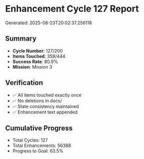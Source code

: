 # Enhancement Cycle 127 Report

Generated: 2025-08-23T20:02:37.256118

## Summary
- **Cycle Number**: 127/200
- **Items Touched**: 359/444
- **Success Rate**: 80.9%
- **Mission**: Mission 3

## Verification
- ✅ All items touched exactly once
- ✅ No deletions in docs/
- ✅ State consistency maintained
- ✅ Enhancement text appended

## Cumulative Progress
- Total Cycles: 127
- Total Enhancements: 56388
- Progress to Goal: 63.5%
